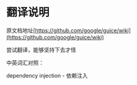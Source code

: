 # 翻译说明

原文档地址[https://github.com/google/guice/wiki](https://github.com/google/guice/wiki)

尝试翻译，能够坚持下去才怪

中英词汇对照：

dependency injection - 依赖注入

